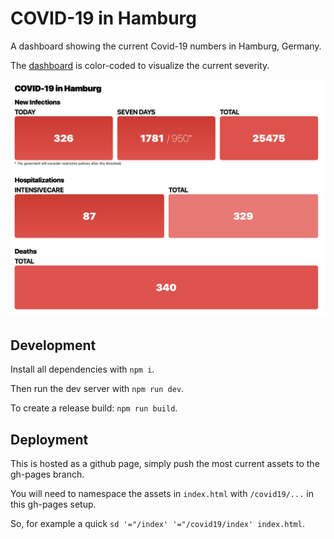 # COVID-19 in Hamburg

A dashboard showing the current Covid-19 numbers in Hamburg, Germany.

The [dashboard](https://oem.github.io/covid19/) is color-coded to visualize the current severity.

![example dashboard](dashboard.png)

## Development

Install all dependencies with `npm i`.

Then run the dev server with `npm run dev`.

To create a release build: `npm run build`.

## Deployment

This is hosted as a github page, simply push the most current assets to the gh-pages branch.

You will need to namespace the assets in `index.html` with `/covid19/...` in this gh-pages setup.

So, for example a quick `sd '="/index' '="/covid19/index' index.html`.
